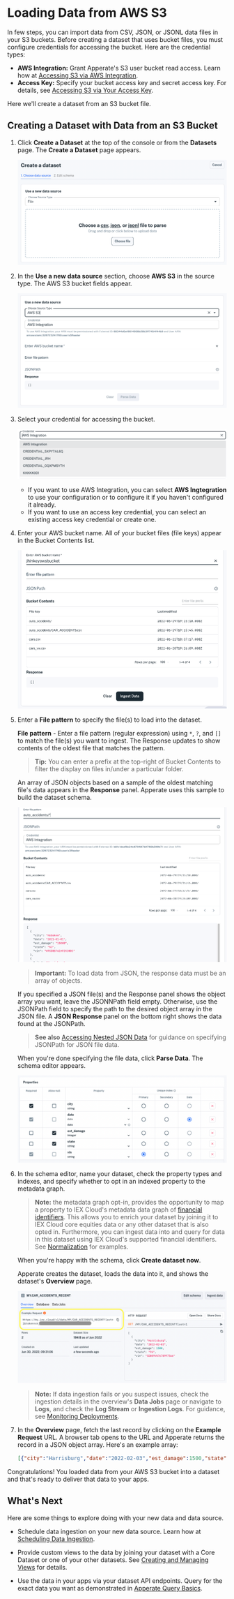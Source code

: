 # Loading Data from AWS S3

In few steps, you can import data from CSV, JSON, or JSONL data files in your S3 buckets. Before creating a dataset that uses bucket files, you must configure credentials for accessing the bucket. Here are the credential types:

- **AWS Integration:** Grant Apperate's S3 user bucket read access. Learn how at [Accessing S3 via AWS Integration](./accessing-s3-via-storage-integration.md).
- **Access Key:** Specify your bucket access key and secret access key. For details, see [Accessing S3 via Your Access Key](./accessing-s3-via-your-access-key.md).

Here we'll create a dataset from an S3 bucket file.

## Creating a Dataset with Data from an S3 Bucket

1. Click **Create a Dataset** at the top of the console or from the **Datasets** page. The **Create a Dataset** page appears.

    ![](./loading-data-from-aws-s3/create-dataset.png)

1. In the **Use a new data source** section, choose **AWS S3** in the source type. The AWS S3 bucket fields appear.

    ![](./loading-data-from-aws-s3/new-aws-data-source.png)

1. Select your credential for accessing the bucket.

    ![](./loading-data-from-aws-s3/credential-dataset.png)

    - If you want to use AWS Integration, you can select **AWS Ingtegration** to use your configuration or to configure it if you haven't configured it already. 
    - If you want to use an access key credential, you can select an existing access key credential or create one.

1. Enter your AWS bucket name. All of your bucket files (file keys) appear in the Bucket Contents list.

    ![](./loading-data-from-aws-s3/all-bucket-files.png)

1. Enter a **File pattern** to specify the file(s) to load into the dataset.

    <!-- Replace the first sentence above with this one after PFM-1002 is fixed.
    Use a combination of the following options to specify the file(s) to load data from.
    -->

    **File pattern** - Enter a file pattern (regular expression) using `*`, `?`, and `[]` to match the file(s) you want to ingest. The Response updates to show contents of the oldest file that matches the pattern.

    <!-- Uncomment after PFM-1002 is fixed.
    **Select a file key** - Select a specific file. The file pattern and Response update to reflect the selected file.
    -->

    > **Tip:** You can enter a prefix at the top-right of Bucket Contents to filter the display on files in/under a particular folder.

    An array of JSON objects based on a sample of the oldest matching file's data appears in the **Response** panel. Apperate uses this sample to build the dataset schema.

    ![](./loading-data-from-aws-s3/file-pattern-folder-star.png)

    > **Important:** To load data from JSON, the response data must be an array of objects.

    If you specified a JSON file(s) and the Response panel shows the object array you want, leave the JSONNPath field empty. Otherwise, use the JSONPath field to specify the path to the desired object array in the JSON file. A **JSON Response** panel on the bottom right shows the data found at the JSONPath.

    > **See also** [Accessing Nested JSON Data](./accessing-nested-json-data.md) for guidance on specifying JSONPath for JSON file data.

    When you're done specifying the file data, click **Parse Data**. The schema editor appears.

    ![](./loading-data-from-aws-s3/car-accidents-schema.png)

1. In the schema editor, name your dataset, check the property types and indexes, and specify whether to opt in an indexed property to the metadata graph. 

    > **Note:** the metadata graph opt-in, provides the opportunity to map a property to IEX Cloud's metadata data graph of [financial identifiers](../reference/financial-identifiers.md). This allows you to enrich your dataset by joining it to IEX Cloud core equities data or any other dataset that is also opted in. Furthermore, you can ingest data into and query for data in this dataset using IEX Cloud's supported financial identifiers. See [Normalization](../managing-your-data/defining-schemas/normalization.md) for examples.

    When you're happy with the schema, click **Create dataset now**.

    Apperate creates the dataset, loads the data into it, and shows the dataset's **Overview** page.

    ![](./loading-data-from-aws-s3/car-accidents-dataset-overview.png)

    > **Note:** If data ingestion fails or you suspect issues, check the ingestion details in the overview's **Data Jobs**  page or navigate to **Logs**, and check  the **Log Stream** or **Ingestion Logs**. For guidance, see [Monitoring Deployments](../administration/monitoring-deployments.md).

1. In the **Overview** page, fetch the last record by clicking on the **Example Request** URL. A browser tab opens to the URL and Apperate returns the record in a JSON object array. Here's an example array:

    ```json
    [{"city":"Harrisburg","date":"2022-02-03","est_damage":1500,"state":"PA","vin":"SD089VN7678997566"}]
    ```

Congratulations! You loaded data from your AWS S3 bucket into a dataset and that's ready to deliver that data to your apps.

## What's Next

Here are some things to explore doing with your new data and data source.

- Schedule data ingestion on your new data source. Learn how at [Scheduling Data Ingestion](./scheduling-data-ingestion.md).

- Provide custom views to the data by joining your dataset with a Core Dataset or one of your other datasets. See [Creating and Managing Views](../managing-your-data/creating-and-managing-views.md) for details.

- Use the data in your apps via your dataset API endpoints. Query for the exact data you want as demonstrated in [Apperate Query Basics](../interacting-with-your-data/apperate-api-basics.md).